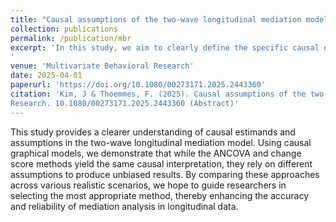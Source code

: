```yaml
---
title: "Causal assumptions of the two-wave longitudinal mediation model"
collection: publications
permalink: /publication/mbr
excerpt: 'In this study, we aim to clearly define the specific causal effects estimated by each method within the two-wave longitudinal mediation model. 
'
venue: 'Multivariate Behavioral Research'
date: 2025-04-01
paperurl: 'https://doi.org/10.1080/00273171.2025.2443360'
citation: 'Kim, J & Thoemmes, F. (2025). Causal assumptions of the two-wave longitudinal mediation model. Multivariate Behavioral
Research. 10.1080/00273171.2025.2443360 (Abstract)'
---
```

This study provides a clearer understanding of causal estimands and assumptions in the two-wave longitudinal mediation model. Using causal graphical models, we demonstrate that while the ANCOVA and change score methods yield the same causal interpretation, they rely on different assumptions to produce unbiased results. By comparing these approaches across various realistic scenarios, we hope to guide researchers in selecting the most appropriate method, thereby enhancing the accuracy and reliability of mediation analysis in longitudinal data.
